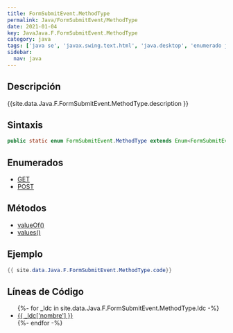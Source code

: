 ```yaml
---
title: FormSubmitEvent.MethodType
permalink: Java/FormSubmitEvent/MethodType
date: 2021-01-04
key: JavaJava.F.FormSubmitEvent.MethodType
category: java
tags: ['java se', 'javax.swing.text.html', 'java.desktop', 'enumerado java', 'Java 1.5']
sidebar: 
  nav: java
---
```


## Descripción
{{site.data.Java.F.FormSubmitEvent.MethodType.description }}

## Sintaxis
~~~java
public static enum FormSubmitEvent.MethodType extends Enum<FormSubmitEvent.MethodType>
~~~

## Enumerados
* [GET](/Java/FormSubmitEvent/MethodType/GET)
* [POST](/Java/FormSubmitEvent/MethodType/POST)

## Métodos
* [valueOf()](/Java/FormSubmitEvent/MethodType/valueOf)
* [values()](/Java/FormSubmitEvent/MethodType/values)

## Ejemplo
~~~java
{{ site.data.Java.F.FormSubmitEvent.MethodType.code}}
~~~

## Líneas de Código
<ul>
{%- for _ldc in site.data.Java.F.FormSubmitEvent.MethodType.ldc -%}
   <li>
       <a href="{{_ldc['url'] }}">{{ _ldc['nombre'] }}</a>
   </li>
{%- endfor -%}
</ul>
